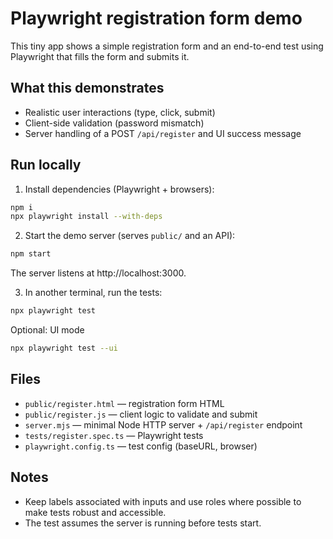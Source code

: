 # Playwright registration form demo

This tiny app shows a simple registration form and an end-to-end test using Playwright that fills the form and submits it.

## What this demonstrates
- Realistic user interactions (type, click, submit)
- Client-side validation (password mismatch)
- Server handling of a POST `/api/register` and UI success message

## Run locally

1. Install dependencies (Playwright + browsers):

```bash
npm i
npx playwright install --with-deps
```

2. Start the demo server (serves `public/` and an API):

```bash
npm start
```

The server listens at http://localhost:3000.

3. In another terminal, run the tests:

```bash
npx playwright test
```

Optional: UI mode

```bash
npx playwright test --ui
```

## Files
- `public/register.html` — registration form HTML
- `public/register.js` — client logic to validate and submit
- `server.mjs` — minimal Node HTTP server + `/api/register` endpoint
- `tests/register.spec.ts` — Playwright tests
- `playwright.config.ts` — test config (baseURL, browser)

## Notes
- Keep labels associated with inputs and use roles where possible to make tests robust and accessible.
- The test assumes the server is running before tests start.
